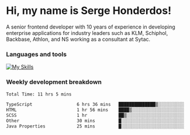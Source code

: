 # Hi, my name is Serge Honderdos!

A senior frontend developer with 10 years of experience in developing enterprise applications for industry leaders such as KLM, Schiphol, Backbase, Athlon, and NS working as a consultant at Sytac.

### Languages and tools
[![My Skills](https://skillicons.dev/icons?i=js,ts,angular,react,vue,nodejs,sqlite,postgres,mongodb,git,azure)](#)

### Weekly development breakdown
<!--START_SECTION:waka-->

```txt
Total Time: 11 hrs 5 mins

TypeScript                 6 hrs 36 mins   ██████████████▒░░░░░░░░░░   57.02 %
HTML                       1 hr 56 mins    ████▒░░░░░░░░░░░░░░░░░░░░   16.72 %
SCSS                       1 hr            ██▒░░░░░░░░░░░░░░░░░░░░░░   08.67 %
Other                      30 mins         █░░░░░░░░░░░░░░░░░░░░░░░░   04.41 %
Java Properties            25 mins         █░░░░░░░░░░░░░░░░░░░░░░░░   03.72 %
```

<!--END_SECTION:waka-->
